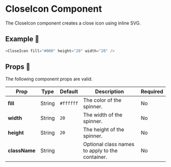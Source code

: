# CloseIcon Component

The CloseIcon component creates a close icon using inline SVG.

## Example 🚀

```javascript
<CloseIcon fill="#000" height="20" width="20" />
```

## Props 🔧

The following component props are valid.

| Prop          | Type   | Default   | Description                                     | Required |
| ------------- | ------ | --------- | ----------------------------------------------- | -------- |
| **fill**      | String | `#ffffff` | The color of the spinner.                       | No       |
| **width**     | String | `20`      | The width of the spinner.                       | No       |
| **height**    | String | `20`      | The height of the spinner.                      | No       |
| **className** | String |           | Optional class names to apply to the container. | No       |
